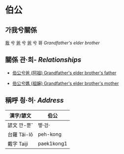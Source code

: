 # 伯公
## 가我兮關係

[我](member1.md) 兮 [爸](member2.md) 兮 [爸](member8.md) 兮 哥 _Grandfather's elder brother_

## 關係 관·희- _Relationships_

- [伯公兮爸 (阿祖) Grandfather's elder brother's father](member29.md)

- [伯公兮媽 (祖嫲) Grandfather's elder brother's mother](member30.md)



## 稱呼 칑·허· _Address_

漢字/諺文 | 伯公
--- | ---
諺文 깐-뿐ˆ | 벻·겅·
台羅 Tâi-lô | peh-kong
戴字 Taiji | paek1kong1


